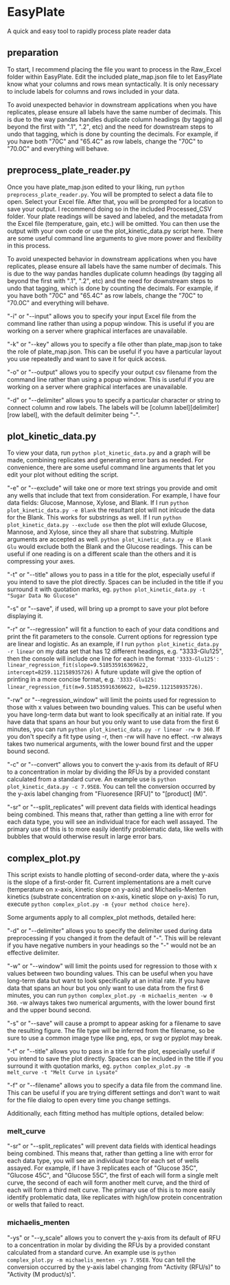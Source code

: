 # EasyPlate
A quick and easy tool to rapidly process plate reader data

## preparation

To start, I recommend placing the file you want to process in the Raw_Excel folder within EasyPlate. Edit the included plate_map.json file to let EasyPlate know what your columns and rows mean syntactically. It is only necessary to include labels for columns and rows included in your data.

To avoid unexpected behavior in downstream applications when you have replicates, please ensure all labels have the same number of decimals. This is due to the way pandas handles duplicate column headings (by tagging all beyond the first with ".1", ".2", etc) and the need for downstream steps to undo that tagging, which is done by counting the decimals. For example, if you have both "70C" and "65.4C" as row labels, change the "70C" to "70.0C" and everything will behave.

## preprocess_plate_reader.py

Once you have plate_map.json edited to your liking, run `python preprocess_plate_reader.py`. You will be prompted to select a data file to open. Select your Excel file. After that, you will be prompted for a location to save your output. I recommend doing so in the included Processed_CSV folder. Your plate readings will be saved and labeled, and the metadata from the Excel file (temperature, gain, etc.) will be omitted. You can then use the output with your own code or use the plot_kinetic_data.py script here. There are some useful command line arguments to give more power and flexibility in this process.

To avoid unexpected behavior in downstream applications when you have replicates, please ensure all labels have the same number of decimals. This is due to the way pandas handles duplicate column headings (by tagging all beyond the first with ".1", ".2", etc) and the need for downstream steps to undo that tagging, which is done by counting the decimals. For example, if you have both "70C" and "65.4C" as row labels, change the "70C" to "70.0C" and everything will behave.

"-i" or "--input" allows you to specify your input Excel file from the command line rather than using a popup window. This is useful if you are working on a server where graphical interfaces are unavailable.

"-k" or "--key" allows you to specify a file other than plate_map.json to take the role of plate_map.json. This can be useful if you have a particular layout you use repeatedly and want to save it for quick access.

"-o" or "--output" allows you to specify your output csv filename from the command line rather than using a popup window. This is useful if you are working on a server where graphical interfaces are unavailable.

"-d" or "--delimiter" allows you to specify a particular character or string to connect column and row labels. The labels will be [column label][delimiter][row label], with the default delimiter being "-".

## plot_kinetic_data.py

To view your data, run `python plot_kinetic_data.py` and a graph will be made, combining replicates and generating error bars as needed. For convenience, there are some useful command line arguments that let you edit your plot without editing the script. 

"-e" or "--exclude" will take one or more text strings you provide and omit any wells that include that text from consideration. For example, I have four data fields: Glucose, Mannose, Xylose, and Blank. If I run `python plot_kinetic_data.py -e Blank` the resultant plot will not inlcude the data for the Blank. This works for substrings as well. If I run `python plot_kinetic_data.py --exclude ose` then the plot will exlude Glucose, Mannose, and Xylose, since they all share that substring. Multiple arguments are accepted as well. `python plot_kinetic_data.py -e Blank Glu` would exclude both the Blank and the Glucose readings. This can be useful if one reading is on a different scale than the others and it is compressing your axes.

"-t" or "--title" allows you to pass in a title for the plot, especially useful if you intend to save the plot directly. Spaces can be included in the title if you surround it with quotation marks, eg. `python plot_kinetic_data.py -t "Sugar Data No Glucose"`

"-s" or "--save", if used, will bring up a prompt to save your plot before displaying it.

"-r" or "--regression" will fit a function to each of your data conditions and print the fit parameters to the console. Current options for regression type are linear and logistic. As an example, if I run `python plot_kinetic_data.py -r linear` on my data set that has 12 different headings, e.g. "3333-Glu125", then the console will include one line for each in the format `'3333-Glu125': linear_regression_fit(slope=9.518535916369622, intercept=8259.112158935726)` A future update will give the option of printing in a more concise format, e.g. `'3333-Glu125: linear_regression_fit(m=9.518535916369622, b=8259.112158935726)`.

"-rw" or "--regression_window" will limit the points used for regression to those with x values between two bounding values. This can be useful when you have long-term data but want to look specifically at an initial rate. If you have data that spans an hour but you only want to use data from the first 6 minutes, you can run `python plot_kinetic_data.py -r linear -rw 0 360`. If you don't specify a fit type using -r, then -rw will have no effect. -rw always takes two numerical arguments, with the lower bound first and the upper bound second.

"-c" or "--convert" allows you to convert the y-axis from its default of RFU to a concentration in molar by dividing the RFUs by a provided constant calculated from a standard curve. An example use is `python plot_kinetic_data.py -c 7.95E8`. You can tell the conversion occurred by the y-axis label changing from "Fluoresence [RFU]" to "[product] (M)". 

"-sr" or "--split_replicates" will prevent data fields with identical headings being combined. This means that, rather than getting a line with error for each data type, you will see an individual trace for each well assayed. The primary use of this is to more easily identify problematic data, like wells with bubbles that would otherwise result in large error bars.

## complex_plot.py

This script exists to handle plotting of second-order data, where the y-axis is the slope of a first-order fit. Current implementations are a melt curve (temperature on x-axis, kinetic slope on y-axis) and Michaelis-Menten kinetics (substrate concentration on x-axis, kinetic slope on y-axis) To run, execute `python complex_plot.py -m {your method choice here}`. 

Some arguments apply to all complex_plot methods, detailed here:

"-d" or "--delimiter" allows you to specify the delimiter used during data preprocessing if you changed it from the default of "-". This will be relevant if you have negative numbers in your headings so the "-" would not be an effective delimiter.

"-w" or "--window" will limit the points used for regression to those with x values between two bounding values. This can be useful when you have long-term data but want to look specifically at an initial rate. If you have data that spans an hour but you only want to use data from the first 6 minutes, you can run `python complex_plot.py -m michaelis_menten -w 0 360`. -w always takes two numerical arguments, with the lower bound first and the upper bound second.

"-s" or "--save" will cause a prompt to appear asking for a filename to save the resulting figure. The file type will be inferred from the filename, so be sure to use a common image type like png, eps, or svg or pyplot may break.

"-t" or "--title" allows you to pass in a title for the plot, especially useful if you intend to save the plot directly. Spaces can be included in the title if you surround it with quotation marks, eg. `python complex_plot.py -m melt_curve -t "Melt Curve in Lysate"`

"-f" or "--filename" allows you to specify a data file from the command line. This can be useful if you are trying different settings and don't want to wait for the file dialog to open every time you change settings.

Additionally, each fitting method has multiple options, detailed below:

### melt_curve

"-sr" or "--split_replicates" will prevent data fields with identical headings being combined. This means that, rather than getting a line with error for each data type, you will see an individual trace for each set of wells assayed. For example, if I have 3 replicates each of "Glucose 35C", "Glucose 45C", and "Glucose 55C", the first of each will form a single melt curve, the second of each will form another melt curve, and the third of each will form a third melt curve. The primary use of this is to more easily identify problematic data, like replicates with high/low protein concentration or wells that failed to react.

### michaelis_menten

"-ys" or "--y_scale" allows you to convert the y-axis from its default of RFU to a concentration in molar by dividing the RFUs by a provided constant calculated from a standard curve. An example use is `python complex_plot.py -m michaelis_menten -ys 7.95E8`. You can tell the conversion occurred by the y-axis label changing from "Activity (RFU/s)" to "Activity (M product/s)". 